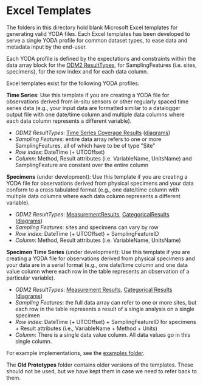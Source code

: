 Excel Templates
===============
The folders in this directory hold blank Microsoft Excel templates for generating valid YODA files. Each Excel templates has been developed to serve a single YODA profile for common dataset types, to ease data and metadata input by the end-user.

Each YODA profile is defined by the expectations and constraints within the data array block for the [ODM2 ResultTypes](https://github.com/ODM2/ODM2/blob/master/doc/ODM2Docs/ext_results.md), for SamplingFeatures (i.e. sites, specimens), for the row index and for each data column.

Excel templates exist for the following YODA profiles:

**Time Series**: Use this template if you are creating a YODA file for observations derived from in-situ sensors or other regularly spaced time series data (e.g., your input data are formatted similar to a datalogger output file with one date/time column and multiple data columns where each data column represents a different variable).

* *ODM2 ResultTypes*: [Time Series Coverage Results](https://github.com/ODM2/ODM2/blob/master/doc/ODM2Docs/ext_results_timeseries.md) ([diagrams](http://odm2.github.io/ODM2/schemas/ODM2_Current/diagrams/ODM2Results.html))
* *Sampling Features*: entire data array refers to one or more SamplingFeatures, all of which have to be of type "Site"
* *Row index*: DateTime (+ UTCOffset)
* *Column*: Method, Result attributes (i.e. VariableName, UnitsName) and SamplingFeature are constant over the entire column

**Specimens** (under development):  Use this template if you are creating a YODA file for observations derived from physical specimens and your data conform to a cross tabulated format (e.g., one date/time column with multiple data columns where each data column represents a different variable).

* *ODM2 ResultTypes*: [MeasurementResults](https://github.com/ODM2/ODM2/blob/master/doc/ODM2Docs/ext_results_measurement.md), [CategoricalResults](https://github.com/ODM2/ODM2/blob/master/doc/ODM2Docs/ext_results_categorical.md) ([diagrams](http://odm2.github.io/ODM2/schemas/ODM2_Current/diagrams/ODM2Results.html))
* *Sampling Features*: sites and specimens can vary by row
* *Row index*: DateTime (+ UTCOffset) + SamplingFeatureID
* *Column*: Method, Result attributes (i.e. VariableName, UnitsName)

**Specimen Time Series** (under development):  Use this template if you are creating a YODA file for observations derived from physical specimens and your data are in a serial format (e.g., one date/time column and one data value column where each row in the table represents an observation of a particular variable).

* *ODM2 ResultTypes*: [Measurement Results](https://github.com/ODM2/ODM2/blob/master/doc/ODM2Docs/ext_results_measurement.md), [Categorical Results](https://github.com/ODM2/ODM2/blob/master/doc/ODM2Docs/ext_results_categorical.md) ([diagrams](http://odm2.github.io/ODM2/schemas/ODM2_Current/diagrams/ODM2Results.html))
* *Sampling Features*: the full data array can refer to one or more sites, but each row in the table represents a result of a single analysis on a single specimen
* *Row index*: DateTime (+ UTCOffset) + SamplingFeatureID for specimens + Result attributes (i.e., VariableName + Method + Units)
* *Column*: There is a single data value column. All data values go in this single column.

For example implementations, see the [examples folder](https://github.com/ODM2/YODA-File/tree/master/examples).

The **Old Prototypes** folder contains older versions of the templates.  These should not be used, but we have kept them in case we need to refer back to them.

